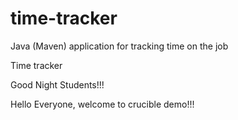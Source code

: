 # time-tracker
Java (Maven) application for tracking time on the job

Time tracker

Good Night Students!!!

Hello Everyone, welcome to crucible demo!!!
